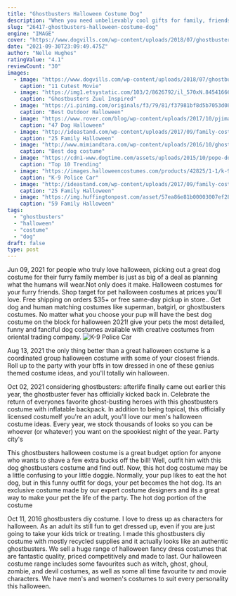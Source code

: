 ```yaml
---
title: "Ghostbusters Halloween Costume Dog"
description: "When you need unbelievably cool gifts for family, friends, and yourself, call entertainment earth! we've got a frightening assortment of popular ghostbusters action figures from"
slug: "26417-ghostbusters-halloween-costume-dog"
engine: "IMAGE"
cover: "https://www.dogvills.com/wp-content/uploads/2018/07/ghostbusters-jumpsuit-pet-costume-600x857.jpg"
date: "2021-09-30T23:09:49.475Z"
author: "Nelle Hughes"
ratingValue: "4.1"
reviewCount: "30"
images:
  - image: "https://www.dogvills.com/wp-content/uploads/2018/07/ghostbusters-jumpsuit-pet-costume-600x857.jpg"
    caption: "11 Cutest Movie"
  - image: "https://img1.etsystatic.com/103/2/8626792/il_570xN.845416667_lf38.jpg"
    caption: "Ghostbusters Zuul Inspired"
  - image: "https://i.pinimg.com/originals/f3/79/81/f37981bf8d5b7053d088aaaaa7449789.png"
    caption: "Best Outdoor Halloween"
  - image: "https://www.rover.com/blog/wp-content/uploads/2017/10/pjimage-6-1024x591.jpg"
    caption: "47 Dog Halloween"
  - image: "http://ideastand.com/wp-content/uploads/2017/09/family-costumes/18-family-halloween-costume-diy-ideas.jpg"
    caption: "25 Family Halloween"
  - image: "http://www.mimiandtara.com/wp-content/uploads/2016/10/ghostbusters-dog-costume-995x1024.jpg"
    caption: "Best dog costume"
  - image: "https://cdn1-www.dogtime.com/assets/uploads/2015/10/pope-dog-halloween-costume.jpg"
    caption: "Top 10 Trending"
  - image: "https://images.halloweencostumes.com/products/42825/1-1/k-9-police-car-dog-costume.jpg"
    caption: "K-9 Police Car"
  - image: "http://ideastand.com/wp-content/uploads/2017/09/family-costumes/11-family-halloween-costume-diy-ideas.jpg"
    caption: "25 Family Halloween"
  - image: "https://img.huffingtonpost.com/asset/57ea86e81b00003007ef2881.jpeg?ops=scalefit_960_noupscale"
    caption: "59 Family Halloween"
tags:
  - "ghostbusters"
  - "halloween"
  - "costume"
  - "dog"
draft: false
type: post
---
```


Jun 09, 2021 for people who truly love halloween, picking out a great dog costume for their furry family member is just as big of a deal as planning what the humans will wear.Not only does it make. Halloween costumes for your furry friends. Shop target for pet halloween costumes at prices you'll love. Free shipping on orders $35+ or free same-day pickup in store.. Get dog and human matching costumes like superman, batgirl, or ghostbusters costumes. No matter what you choose your pup will have the best dog costume on the block for halloween 2021! give your pets the most detailed, funny and fanciful dog costumes available with creative costumes from oriental trading company.
![K-9 Police Car](https://images.halloweencostumes.com/products/42825/1-1/k-9-police-car-dog-costume.jpg "K-9 Police Car")

Aug 13, 2021 the only thing better than a great halloween costume is a coordinated group halloween costume with some of your closest friends. Roll up to the party with your bffs in tow dressed in one of these genius themed costume ideas, and you&#39;ll totally win halloween.
<!--inArticleAds-->

<!--galleryOne-->

Oct 02, 2021 considering ghostbusters: afterlife finally came out earlier this year, the ghostbuster fever has officially kicked back in. Celebrate the return of everyones favorite ghost-busting heroes with this ghostbusters costume with inflatable backpack. In addition to being topical, this officially licensed costumeIf you're an adult, you'll love our men's halloween costume ideas. Every year, we stock thousands of looks so you can be whoever (or whatever) you want on the spookiest night of the year. Party city's
<!--inArticleAds-->

<!--galleryTwo-->

This ghostbusters halloween costume is a great budget option for anyone who wants to shave a few extra bucks off the bill!  Well, outfit him with this dog ghostbusters costume and find out!. Now, this hot dog costume may be a little confusing to your little doggie. Normally, your pup likes to eat the hot dog, but in this funny outfit for dogs, your pet becomes the hot dog. Its an exclusive costume made by our expert costume designers and its a great way to make your pet the life of the party. The hot dog portion of the costume
<!--galleryThree-->

Oct 11, 2016 ghostbusters diy costume. I love to dress up as characters for halloween. As an adult its still fun to get dressed up, even if you are just going to take your kids trick or treating. I made this ghostbusters diy costume with mostly recycled supplies and it actually looks like an authentic ghostbusters. We sell a huge range of halloween fancy dress costumes that are fantastic quality, priced competitively and made to last. Our halloween costume range includes some favourites such as witch, ghost, ghoul, zombie, and devil costumes, as well as some all time favourite tv and movie characters. We have men's and women's costumes to suit every personality this halloween.